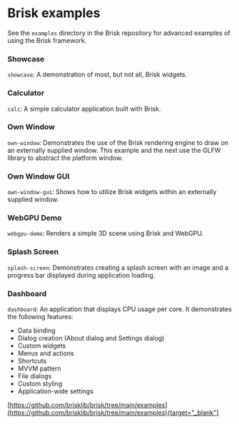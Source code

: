 # Brisk examples

See the `examples` directory in the Brisk repository for advanced examples of using the Brisk framework.

### Showcase
`showcase`: A demonstration of most, but not all, Brisk widgets.

### Calculator
`calc`: A simple calculator application built with Brisk.

### Own Window
`own-window`: Demonstrates the use of the Brisk rendering engine to draw on an externally supplied window. This example and the next use the GLFW library to abstract the platform window.

### Own Window GUI
`own-window-gui`: Shows how to utilize Brisk widgets within an externally supplied window.

### WebGPU Demo
`webgpu-demo`: Renders a simple 3D scene using Brisk and WebGPU.

### Splash Screen
`splash-screen`: Demonstrates creating a splash screen with an image and a progress bar displayed during application loading.

### Dashboard
`dashboard`: An application that displays CPU usage per core. It demonstrates the following features:
- Data binding
- Dialog creation (About dialog and Settings dialog)
- Custom widgets
- Menus and actions
- Shortcuts
- MVVM pattern
- File dialogs
- Custom styling
- Application-wide settings

[https://github.com/brisklib/brisk/tree/main/examples](https://github.com/brisklib/brisk/tree/main/examples){target="_blank"}
